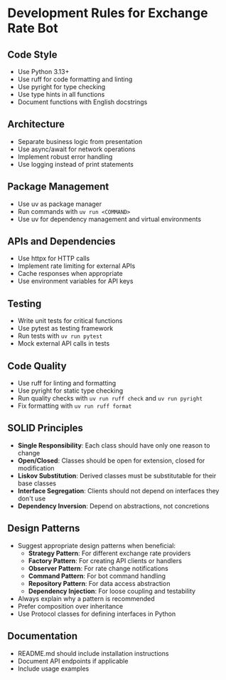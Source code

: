 # Development Rules for Exchange Rate Bot

## Code Style
- Use Python 3.13+
- Use ruff for code formatting and linting
- Use pyright for type checking
- Use type hints in all functions
- Document functions with English docstrings

## Architecture
- Separate business logic from presentation
- Use async/await for network operations
- Implement robust error handling
- Use logging instead of print statements

## Package Management
- Use uv as package manager
- Run commands with `uv run <COMMAND>`
- Use uv for dependency management and virtual environments

## APIs and Dependencies
- Use httpx for HTTP calls
- Implement rate limiting for external APIs
- Cache responses when appropriate
- Use environment variables for API keys

## Testing
- Write unit tests for critical functions
- Use pytest as testing framework
- Run tests with `uv run pytest`
- Mock external API calls in tests

## Code Quality
- Use ruff for linting and formatting
- Use pyright for static type checking
- Run quality checks with `uv run ruff check` and `uv run pyright`
- Fix formatting with `uv run ruff format`

## SOLID Principles
- **Single Responsibility**: Each class should have only one reason to change
- **Open/Closed**: Classes should be open for extension, closed for modification
- **Liskov Substitution**: Derived classes must be substitutable for their base classes
- **Interface Segregation**: Clients should not depend on interfaces they don't use
- **Dependency Inversion**: Depend on abstractions, not concretions

## Design Patterns
- Suggest appropriate design patterns when beneficial:
  - **Strategy Pattern**: For different exchange rate providers
  - **Factory Pattern**: For creating API clients or handlers
  - **Observer Pattern**: For rate change notifications
  - **Command Pattern**: For bot command handling
  - **Repository Pattern**: For data access abstraction
  - **Dependency Injection**: For loose coupling and testability
- Always explain why a pattern is recommended
- Prefer composition over inheritance
- Use Protocol classes for defining interfaces in Python

## Documentation
- README.md should include installation instructions
- Document API endpoints if applicable
- Include usage examples